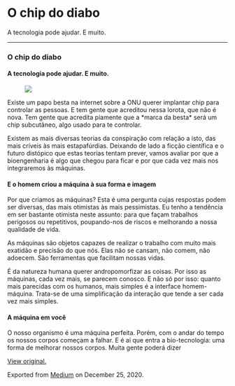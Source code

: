O chip do diabo
===============

A tecnologia pode ajudar. E muito.

------------------------------------------------------------------------

### O chip do diabo

#### A tecnologia pode ajudar. E muito.

<figure>
<img src="https://cdn-images-1.medium.com/max/800/1*CZYypTYh5gvzCZqunt8Mdg.jpeg" class="graf-image" />
</figure>Existe um papo besta na internet sobre a ONU querer implantar
chip para controlar as pessoas. E tem gente que acreditou nessa lorota,
que não é nova. Tem gente que acredita piamente que a *marca da besta*
será um chip subcutâneo, algo usado para te controlar. 

Existem as mais diversas teorias da conspiração com relação a isto, das
mais críveis às mais estapafúrdias. Deixando de lado a ficção científica
e o futuro distópico que estas teorias tentam prever, vamos avaliar por
que a bioengenharia é algo que chegou para ficar e por que cada vez mais
nos integraremos às máquinas.

#### E o homem criou a máquina à sua forma e imagem

Por que criamos as máquinas? Esta é uma pergunta cujas respostas podem
ser diversas, das mais otimistas às mais pessimistas. Eu tenho a
tendência em ser bastante otimista neste assunto: para que façam
trabalhos perigosos ou repetitivos, poupando-nos de riscos e melhorando
a nossa qualidade de vida.

As máquinas são objetos capazes de realizar o trabalho com muito mais
exatidão e precisão do que nós. Elas não se cansam, não comem, não
adoecem. São ferramentas que facilitam nossas vidas.

É da natureza humana querer andropomorfizar as coisas. Por isso as
máquinas, cada vez mais, se parecem conosco. E não só por isso: quanto
mais parecidas com os humanos, mais simples é a interface homem-máquina.
Trata-se de uma simplificação da interação que tende a ser cada vez mais
simples.

#### A máquina em você

O nosso organismo é uma máquina perfeita. Porém, com o andar do tempo os
nossos corpos começam a falhar. E é aí que entra a bio-tecnologia: uma
forma de melhorar nossos corpos. Muita gente poderá dizer

  

[View original.](https://medium.com/p/608f9254b46c)

Exported from [Medium](https://medium.com) on December 25, 2020.
